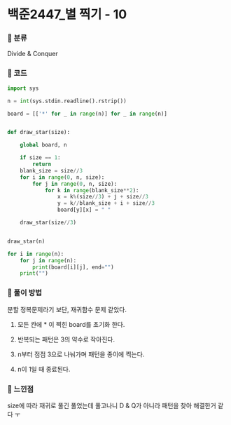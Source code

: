 # 백준2447\_별 찍기 - 10

### &#127822; 분류

Divide & Conquer

### &#127822; 코드

```python
import sys

n = int(sys.stdin.readline().rstrip())

board = [['*' for _ in range(n)] for _ in range(n)]


def draw_star(size):

    global board, n

    if size == 1:
        return
    blank_size = size//3
    for i in range(0, n, size):
        for j in range(0, n, size):
            for k in range(blank_size**2):
                x = k%(size//3) + j + size//3
                y = k//blank_size + i + size//3
                board[y][x] = " "

    draw_star(size//3)


draw_star(n)

for i in range(n):
    for j in range(n):
        print(board[i][j], end="")
    print("")

```

### &#127822; 풀이 방법

분할 정복문제라기 보단, 재귀함수 문제 같았다.

1. 모든 칸에 * 이 찍힌 board를 초기화 한다.

2. 반복되는 패턴은 3의 약수로 작아진다.

3. n부터 점점 3으로 나눠가며 패턴을 종이에 찍는다.

4. n이 1일 때 종료된다.

### &#127822; 느낀점

size에 따라 재귀로 풀긴 풀었는데 풀고나니 D & Q가 아니라 패턴을 찾아 해결한거 같다 ㅜ